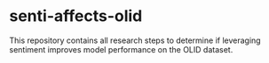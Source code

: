 # senti-affects-olid
This repository contains all research steps to determine if leveraging sentiment improves model performance on the OLID dataset.
